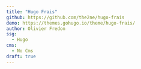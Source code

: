 ```yaml
---
title: "Hugo Frais"
github: https://github.com/the2ne/hugo-frais
demo: https://themes.gohugo.io/theme/hugo-frais/
author: Olivier Fredon
ssg:
  - Hugo
cms:
  - No Cms
draft: true
---
```

